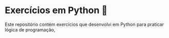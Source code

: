 # Exercícios em Python 🐍

Este repositório contém exercícios que desenvolvi em Python para praticar lógica de programação,

